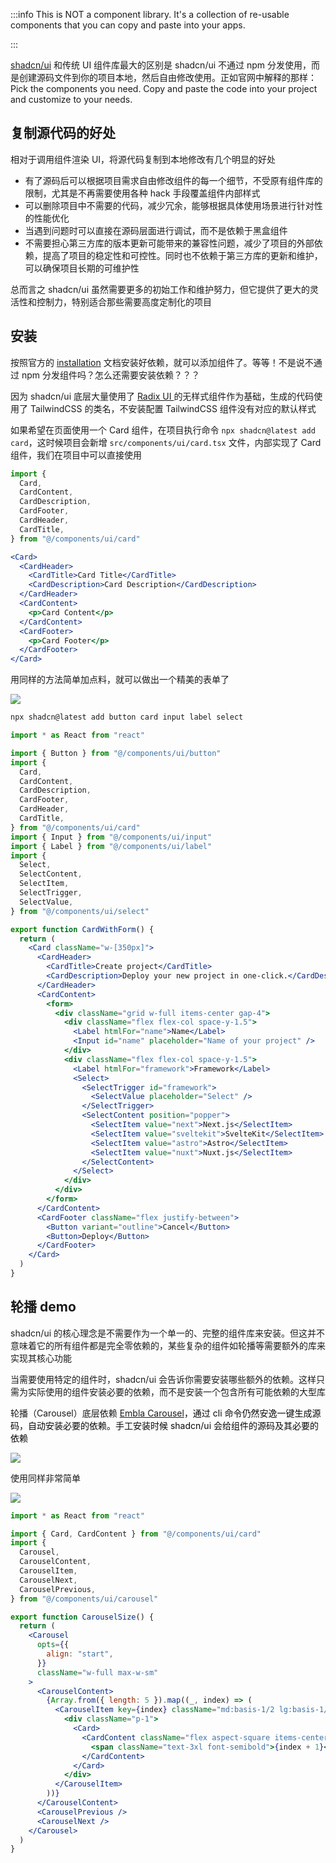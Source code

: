 :::info
This is NOT a component library. It's a collection of re-usable components that you can copy and paste into your apps.

:::

  
[shadcn/ui](https://ui.shadcn.com/) 和传统 UI 组件库最大的区别是 shadcn/ui 不通过 npm 分发使用，而是创建源码文件到你的项目本地，然后自由修改使用。正如官网中解释的那样：Pick the components you need. Copy and paste the code into your project and customize to your needs.

## 复制源代码的好处
相对于调用组件渲染 UI，将源代码复制到本地修改有几个明显的好处

+ 有了源码后可以根据项目需求自由修改组件的每一个细节，不受原有组件库的限制，尤其是不再需要使用各种 hack 手段覆盖组件内部样式
+ 可以删除项目中不需要的代码，减少冗余，能够根据具体使用场景进行针对性的性能优化
+ 当遇到问题时可以直接在源码层面进行调试，而不是依赖于黑盒组件
+ 不需要担心第三方库的版本更新可能带来的兼容性问题，减少了项目的外部依赖，提高了项目的稳定性和可控性。同时也不依赖于第三方库的更新和维护，可以确保项目长期的可维护性

总而言之 shadcn/ui 虽然需要更多的初始工作和维护努力，但它提供了更大的灵活性和控制力，特别适合那些需要高度定制化的项目

## 安装
按照官方的 [installation](https://ui.shadcn.com/docs/installation) 文档安装好依赖，就可以添加组件了。等等！不是说不通过 npm 分发组件吗？怎么还需要安装依赖？？？

因为 shadcn/ui 底层大量使用了 [Radix UI ](https://www.radix-ui.com/)的无样式组件作为基础，生成的代码使用了 TailwindCSS 的类名，不安装配置 TailwindCSS 组件没有对应的默认样式

如果希望在页面使用一个 Card 组件，在项目执行命令 `npx shadcn@latest add card`，这时候项目会新增 `src/components/ui/card.tsx` 文件，内部实现了 Card 组件，我们在项目中可以直接使用

```jsx
import {
  Card,
  CardContent,
  CardDescription,
  CardFooter,
  CardHeader,
  CardTitle,
} from "@/components/ui/card"

<Card>
  <CardHeader>
    <CardTitle>Card Title</CardTitle>
    <CardDescription>Card Description</CardDescription>
  </CardHeader>
  <CardContent>
    <p>Card Content</p>
  </CardContent>
  <CardFooter>
    <p>Card Footer</p>
  </CardFooter>
</Card>
```

用同样的方法简单加点料，就可以做出一个精美的表单了

![](https://cdn.nlark.com/yuque/0/2024/png/87727/1732421929397-4dee50c9-47ce-4440-bc49-3f92fded92f8.png)

```jsx
npx shadcn@latest add button card input label select
```

```jsx
import * as React from "react"

import { Button } from "@/components/ui/button"
import {
  Card,
  CardContent,
  CardDescription,
  CardFooter,
  CardHeader,
  CardTitle,
} from "@/components/ui/card"
import { Input } from "@/components/ui/input"
import { Label } from "@/components/ui/label"
import {
  Select,
  SelectContent,
  SelectItem,
  SelectTrigger,
  SelectValue,
} from "@/components/ui/select"

export function CardWithForm() {
  return (
    <Card className="w-[350px]">
      <CardHeader>
        <CardTitle>Create project</CardTitle>
        <CardDescription>Deploy your new project in one-click.</CardDescription>
      </CardHeader>
      <CardContent>
        <form>
          <div className="grid w-full items-center gap-4">
            <div className="flex flex-col space-y-1.5">
              <Label htmlFor="name">Name</Label>
              <Input id="name" placeholder="Name of your project" />
            </div>
            <div className="flex flex-col space-y-1.5">
              <Label htmlFor="framework">Framework</Label>
              <Select>
                <SelectTrigger id="framework">
                  <SelectValue placeholder="Select" />
                </SelectTrigger>
                <SelectContent position="popper">
                  <SelectItem value="next">Next.js</SelectItem>
                  <SelectItem value="sveltekit">SvelteKit</SelectItem>
                  <SelectItem value="astro">Astro</SelectItem>
                  <SelectItem value="nuxt">Nuxt.js</SelectItem>
                </SelectContent>
              </Select>
            </div>
          </div>
        </form>
      </CardContent>
      <CardFooter className="flex justify-between">
        <Button variant="outline">Cancel</Button>
        <Button>Deploy</Button>
      </CardFooter>
    </Card>
  )
}
```

## 轮播 demo
shadcn/ui 的核心理念是不需要作为一个单一的、完整的组件库来安装。但这并不意味着它的所有组件都是完全零依赖的，某些复杂的组件如轮播等需要额外的库来实现其核心功能

当需要使用特定的组件时，shadcn/ui 会告诉你需要安装哪些额外的依赖。这样只需为实际使用的组件安装必要的依赖，而不是安装一个包含所有可能依赖的大型库

轮播（Carousel）底层依赖 [Embla Carousel](https://www.embla-carousel.com/)<font style="color:rgb(9, 9, 11);">，通过 cli 命令仍然安逸一键生成源码，自动安装必要的依赖。手工安装时候 shadcn/ui 会给组件的源码及其必要的依赖</font>

![](https://cdn.nlark.com/yuque/0/2024/png/87727/1732422457324-c2669927-edb1-47eb-9606-52abc25e5e79.png)

使用同样非常简单

![](https://cdn.nlark.com/yuque/0/2024/png/87727/1732422508284-33f86dae-c6de-4743-9ae1-a8cd4d90ff6d.png)

```jsx
import * as React from "react"

import { Card, CardContent } from "@/components/ui/card"
import {
  Carousel,
  CarouselContent,
  CarouselItem,
  CarouselNext,
  CarouselPrevious,
} from "@/components/ui/carousel"

export function CarouselSize() {
  return (
    <Carousel
      opts={{
        align: "start",
      }}
      className="w-full max-w-sm"
    >
      <CarouselContent>
        {Array.from({ length: 5 }).map((_, index) => (
          <CarouselItem key={index} className="md:basis-1/2 lg:basis-1/3">
            <div className="p-1">
              <Card>
                <CardContent className="flex aspect-square items-center justify-center p-6">
                  <span className="text-3xl font-semibold">{index + 1}</span>
                </CardContent>
              </Card>
            </div>
          </CarouselItem>
        ))}
      </CarouselContent>
      <CarouselPrevious />
      <CarouselNext />
    </Carousel>
  )
}
```

  


